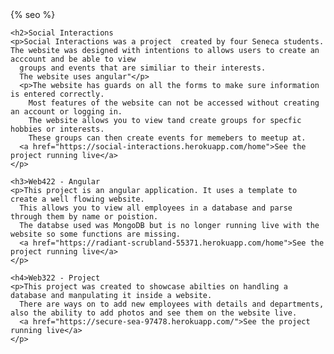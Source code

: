 <html lang="{{ site.lang | default: "en-US" }}">
  <head>
    <meta charset="utf-8">
    <meta http-equiv="X-UA-Compatible" content="IE=edge">
{% seo %}
    <link rel="stylesheet" href="{{ '/assets/css/style.css?v=' | append: site.github.build_revision | relative_url }}">
    <script src="https://code.jquery.com/jquery-1.12.4.min.js" integrity="sha256-ZosEbRLbNQzLpnKIkEdrPv7lOy9C27hHQ+Xp8a4MxAQ=" crossorigin="anonymous"></script>
    <script src="{{ '/assets/js/respond.js' | relative_url }}"></script>
    <meta name="viewport" content="width=device-width, initial-scale=1, user-scalable=no">
  </head>
<div class="wrapper">
    <section>
  <div id="projects">

    <h2>Social Interactions
    <p>Social Interactions was a project  created by four Seneca students. The website was designed with intentions to allows users to create an acccount and be able to view
      groups and events that are similiar to their interests.
      The website uses angular"</p>
      <p>The website has guards on all the forms to make sure information is entered correctly.
        Most features of the website can not be accessed without creating an account or logging in.
        The website allows you to view tand create groups for specfic hobbies or interests.
        These groups can then create events for memebers to meetup at.
      <a href="https://social-interactions.herokuapp.com/home">See the project running live</a>
    </p>

    <h3>Web422 - Angular
    <p>This project is an angular application. It uses a template to create a well flowing website.
      This allows you to view all employees in a database and parse through them by name or poistion.
      The databse used was MongoDB but is no longer running live with the website so some functions are missing.
      <a href="https://radiant-scrubland-55371.herokuapp.com/home">See the project running live</a>
    </p>

    <h4>Web322 - Project
    <p>This project was created to showcase abilties on handling a database and manpulating it inside a website.
      There are ways on to add new employees with details and departments, also the ability to add photos and see them on the website live.
      <a href="https://secure-sea-97478.herokuapp.com/">See the project running live</a>
    </p>

 